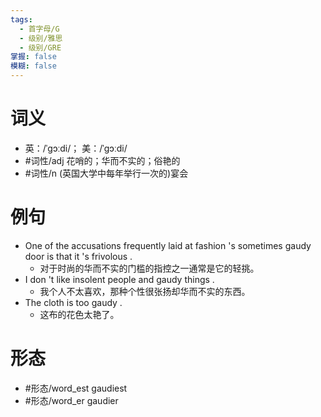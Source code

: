 ```yaml
---
tags:
  - 首字母/G
  - 级别/雅思
  - 级别/GRE
掌握: false
模糊: false
---
```

# 词义
- 英：/ˈɡɔːdi/； 美：/ˈɡɔːdi/
- #词性/adj  花哨的；华而不实的；俗艳的
- #词性/n  (英国大学中每年举行一次的)宴会
# 例句
- One of the accusations frequently laid at fashion 's sometimes gaudy door is that it 's frivolous .
	- 对于时尚的华而不实的门槛的指控之一通常是它的轻挑。
- I don 't like insolent people and gaudy things .
	- 我个人不太喜欢，那种个性很张扬却华而不实的东西。
- The cloth is too gaudy .
	- 这布的花色太艳了。
# 形态
- #形态/word_est gaudiest
- #形态/word_er gaudier
